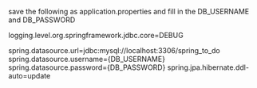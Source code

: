 save the following as application.properties and fill in the DB_USERNAME and DB_PASSWORD

logging.level.org.springframework.jdbc.core=DEBUG

spring.datasource.url=jdbc:mysql://localhost:3306/spring_to_do
spring.datasource.username={DB_USERNAME}
spring.datasource.password={DB_PASSWORD}
spring.jpa.hibernate.ddl-auto=update